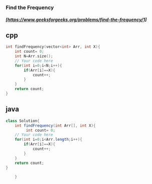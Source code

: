 ### Find the Frequency
##### [https://www.geeksforgeeks.org/problems/find-the-frequency/1]
## cpp
```cpp
int findFrequency(vector<int> Arr, int X){
    int count= 0;
    int N=Arr.size();
    // Your code here
    for(int i=0;i<N;i++){
        if(Arr[i]==X){
            count++;
        }
    }
    return count;
}
```
## java
```java
class Solution{
    int findFrequency(int Arr[], int X){
         int count= 0;
    // Your code here
    for(int i=0;i<Arr.length;i++){
        if(Arr[i]==X){
            count++;
        }
    }
    return count;
}
        
    }
```
